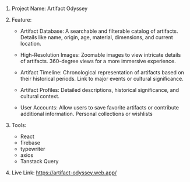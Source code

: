 

1. Project Name: Artifact Odyssey

2. Feature: 
   * Artifact Database:
      A searchable and filterable catalog of artifacts.
      Details like name, origin, age, material, dimensions, and current location.
     
   * High-Resolution Images:
     Zoomable images to view intricate details of artifacts.
     360-degree views for a more immersive experience.

   * Artifact Timeline:
     Chronological representation of artifacts based on their historical periods.
     Link to major events or cultural significance.

    * Artifact Profiles:
      Detailed descriptions, historical significance, and cultural context.

    * User Accounts:
     Allow users to save favorite artifacts or contribute additional information.
     Personal collections or wishlists

 3. Tools:
    * React
    * firebase 
    * typewriter
    * axios
    * Tanstack Query

 4. Live Link: https://artifact-odyssey.web.app/       